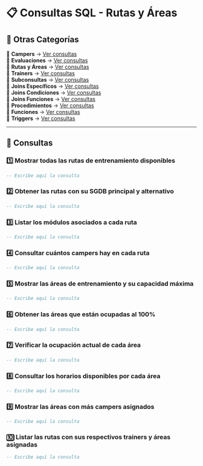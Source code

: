 
# 📋 Consultas SQL - Rutas y Áreas  

## 📂 Otras Categorías  

📌 **Campers** → [Ver consultas](consultas-sql/1.campers/)  
📌 **Evaluaciones** → [Ver consultas](consultas-sql/2.evaluaciones/)  
📌 **Rutas y Áreas** → [Ver consultas](consultas-sql/3.rutas_Areas/)  
📌 **Trainers** → [Ver consultas](consultas-sql/4.trainers/)  
📌 **Subconsultas** → [Ver consultas](consultas-sql/5.SubConsultas/)  
📌 **Joins Específicos** → [Ver consultas](consultas-sql/7.Joins_específicos/)  
📌 **Joins Condiciones** → [Ver consultas](consultas-sql/8.joins_condiciones/)  
📌 **Joins Funciones** → [Ver consultas](consultas-sql/9.joins_Funciones/)  
📌 **Procedimientos** → [Ver consultas](consultas-sql/10.procedimientos/)  
📌 **Funciones** → [Ver consultas](consultas-sql/11.funciones/)  
📌 **Triggers** → [Ver consultas](consultas-sql/12.triggers/)   

---  

## 📌 Consultas  

### 1️⃣ Mostrar todas las rutas de entrenamiento disponibles  
```sql  
-- Escribe aquí la consulta  
```  

### 2️⃣ Obtener las rutas con su SGDB principal y alternativo  
```sql  
-- Escribe aquí la consulta  
```  

### 3️⃣ Listar los módulos asociados a cada ruta  
```sql  
-- Escribe aquí la consulta  
```  

### 4️⃣ Consultar cuántos campers hay en cada ruta  
```sql  
-- Escribe aquí la consulta  
```  

### 5️⃣ Mostrar las áreas de entrenamiento y su capacidad máxima  
```sql  
-- Escribe aquí la consulta  
```  

### 6️⃣ Obtener las áreas que están ocupadas al 100%  
```sql  
-- Escribe aquí la consulta  
```  

### 7️⃣ Verificar la ocupación actual de cada área  
```sql  
-- Escribe aquí la consulta  
```  

### 8️⃣ Consultar los horarios disponibles por cada área  
```sql  
-- Escribe aquí la consulta  
```  

### 9️⃣ Mostrar las áreas con más campers asignados  
```sql  
-- Escribe aquí la consulta  
```  

### 🔟 Listar las rutas con sus respectivos trainers y áreas asignadas  
```sql  
-- Escribe aquí la consulta  
```  
```  

